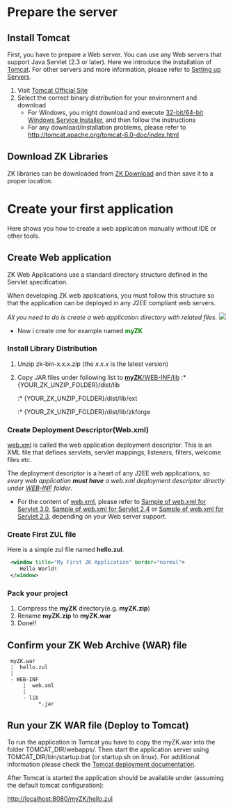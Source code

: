 # Prepare the server

## Install Tomcat

First, you have to prepare a Web server. You can use any Web servers
that support Java Servlet (2.3 or later). Here we introduce the
installation of [Tomcat](http://tomcat.apache.org). For other servers
and more information, please refer to [Setting up
Servers](Setting_up_Servers).

1.  Visit [Tomcat Official Site](http://tomcat.apache.org/)
2.  Select the correct binary distribution for your environment and
    download
    - For Windows, you might download and execute [32-bit/64-bit Windows
      Service
      Installer](http://apache.stu.edu.tw//tomcat/tomcat-6/v6.0.29/bin/apache-tomcat-6.0.29.exe),
      and then follow the instructions
    - For any download/installation problems, please refer to
      <http://tomcat.apache.org/tomcat-6.0-doc/index.html>

## Download ZK Libraries

ZK libraries can be downloaded from [ZK
Download](http://www.zkoss.org/download/zk.dsp) and then save it to a
proper location.

# Create your first application

Here shows you how to create a web application manually without IDE or
other tools.

## Create Web application

ZK Web Applications use a standard directory structure defined in the
Servlet specification.

When developing ZK web applications, you must follow this structure so
that the application can be deployed in any J2EE compliant web servers.

*All you need to do is create a web application directory with related
files.* ![](images/J2EEWebApplication.jpg)

- Now i create one for example named
  <span style="color:green">**myZK**</span>

### Install Library Distribution

1.  Unzip zk-bin-x.x.x.zip (the *x.x.x* is the latest version)
2.  Copy JAR files under following list to <u>**myZK**/WEB-INF/lib</u>
    :\* {YOUR_ZK_UNZIP_FOLDER}/dist/lib

    :\* {YOUR_ZK_UNZIP_FOLDER}/dist/lib/ext

    :\* {YOUR_ZK_UNZIP_FOLDER}/dist/lib/zkforge

### Create Deployment Descriptor(Web.xml)

<u>web.xml</u> is called the web application deployment descriptor. This
is an XML file that defines servlets, servlet mappings, listeners,
filters, welcome files etc.

The deployment descriptor is a heart of any J2EE web applications, so
*every web application **must have** a web.xml deployment descriptor
directly under <u>WEB-INF</u> folder*.

- For the content of <u>web.xml</u>, please refer to [Sample of web.xml
  for Servlet
  3.0](ZK_Background/Sample_of_web.xml_for_Servlet_3.0),
  [Sample of web.xml for Servlet
  2.4](ZK_Background/Sample_of_web.xml_for_Servlet_2.4)
  or [Sample of web.xml for Servlet
  2.3](ZK_Background/Sample_of_web.xml_for_Servlet_2.3),
  depending on your Web server support.

### Create First ZUL file

Here is a simple zul file named **hello.zul**.

``` xml
 <window title="My First ZK Application" border="normal">
    Hello World!
 </window>
```

### Pack your project

1.  Compress the **myZK** directory(e.g. **myZK.zip**)
2.  Rename **myZK.zip** to **myZK.war**
3.  Done!!

## Confirm your ZK Web Archive (WAR) file

     myZK.war
     ¦  hello.zul
     ¦  
     - WEB-INF
         ¦  web.xml
         ¦  
         - lib
              *.jar

## Run your ZK WAR file (Deploy to Tomcat)

To run the application in Tomcat you have to copy the myZK.war into the
folder TOMCAT_DIR/webapps/. Then start the application server using
TOMCAT_DIR/bin/startup.bat (or startup.sh on linux). For additional
information please check the [Tomcat deployment
documentation](http://tomcat.apache.org/tomcat-6.0-doc/deployer-howto.html).

After Tomcat is started the application should be available under
(assuming the default tomcat configuration):

<http://localhost:8080/myZK/hello.zul>


